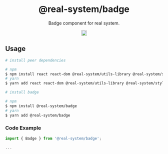 <h1 align="center">@real-system/badge</h1>
<p align="center">Badge component for real system.</p>
<p align="center">
<a href="https://www.npmjs.com/package/@real-system/badge"><img src="https://badgen.net/npm/v/@real-system/badge?label=&icon=npm&color=blue" alt="npm version" height="18"/></a>
</p>

## Usage

```bash
# install peer dependencies

# npm
$ npm install react react-dom @real-system/utils-library @real-system/styled-library @real-system/elements-primitive
# yarn
$ yarn add react react-dom @real-system/utils-library @real-system/styled-library @real-system/elements-primitive

# install badge

# npm
$ npm install @real-system/badge
# yarn
$ yarn add @real-system/badge
```

### Code Example

```typescript
import { Badge } from '@real-system/badge';

...

```

